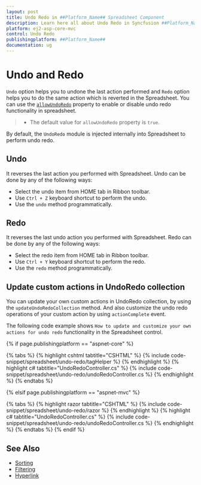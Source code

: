 ```yaml
---
layout: post
title: Undo Redo in ##Platform_Name## Spreadsheet Component
description: Learn here all about Undo Redo in Syncfusion ##Platform_Name## Spreadsheet component and more.
platform: ej2-asp-core-mvc
control: Undo Redo
publishingplatform: ##Platform_Name##
documentation: ug
---
```



# Undo and Redo

`Undo` option helps you to undone the last action performed and `Redo` option helps you to do the same action which is reverted in the Spreadsheet. You can use the [`allowUndoRedo`](https://help.syncfusion.com/cr/aspnetcore-js2/Syncfusion.EJ2.Spreadsheet.Spreadsheet.html#Syncfusion_EJ2_Spreadsheet_Spreadsheet_AllowUndoRedo) property to enable or disable undo redo functionality in spreadsheet.

> * The default value for `allowUndoRedo` property is `true`.

By default, the `UndoRedo` module is injected internally into Spreadsheet to perform undo redo.

## Undo

It reverses the last action you performed with Spreadsheet. Undo can be done by any of the following ways:

* Select the undo item from HOME tab in Ribbon toolbar.
* Use `Ctrl + Z` keyboard shortcut to perform the undo.
* Use the `undo` method programmatically.

## Redo

It reverses the last undo action you performed with Spreadsheet. Redo can be done by any of the following ways:

* Select the redo item from HOME tab in Ribbon toolbar.
* Use `Ctrl + Y` keyboard shortcut to perform the redo.
* Use the `redo` method programmatically.

## Update custom actions in UndoRedo collection

You can update your own custom actions in UndoRedo collection, by using the `updateUndoRedoCollection` method. And also customize the undo redo operations of your custom action by using `actionComplete` event.

The following code example shows `How to update and customize your own actions for undo redo` functionality in the Spreadsheet control.

{% if page.publishingplatform == "aspnet-core" %}

{% tabs %}
{% highlight cshtml tabtitle="CSHTML" %}
{% include code-snippet/spreadsheet/undo-redo/tagHelper %}
{% endhighlight %}
{% highlight c# tabtitle="UndoRedoController.cs" %}
{% include code-snippet/spreadsheet/undo-redo/undoRedoController.cs %}
{% endhighlight %}
{% endtabs %}

{% elsif page.publishingplatform == "aspnet-mvc" %}

{% tabs %}
{% highlight razor tabtitle="CSHTML" %}
{% include code-snippet/spreadsheet/undo-redo/razor %}
{% endhighlight %}
{% highlight c# tabtitle="UndoRedoController.cs" %}
{% include code-snippet/spreadsheet/undo-redo/undoRedoController.cs %}
{% endhighlight %}
{% endtabs %}
{% endif %}



## See Also

* [Sorting](./sort)
* [Filtering](./filter)
* [Hyperlink](./link)